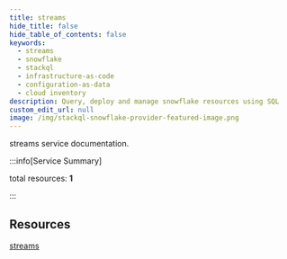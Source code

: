 ```yaml
---
title: streams
hide_title: false
hide_table_of_contents: false
keywords:
  - streams
  - snowflake
  - stackql
  - infrastructure-as-code
  - configuration-as-data
  - cloud inventory
description: Query, deploy and manage snowflake resources using SQL
custom_edit_url: null
image: /img/stackql-snowflake-provider-featured-image.png
---
```


streams service documentation.

:::info[Service Summary]

total resources: __1__  

:::

## Resources
<div class="row">
<div class="providerDocColumn">
<a href="/services/streams/streams/">streams</a>
</div>
<div class="providerDocColumn">

</div>
</div>